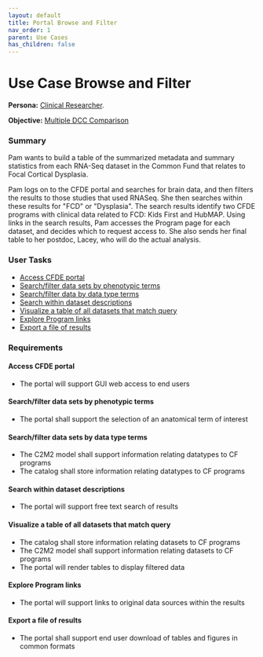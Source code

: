 ```yaml
---
layout: default
title: Portal Browse and Filter
nav_order: 1
parent: Use Cases
has_children: false
---
```

# Use Case Browse and Filter

**Persona:** [Clinical Researcher](../personas/clinical-researcher).

**Objective:** [Multiple DCC Comparison](../objectives/multi-dcc-comparison)

### Summary

Pam wants to build a table of the summarized metadata and summary statistics
from each RNA-Seq dataset in the Common Fund that relates to Focal Cortical Dysplasia.

Pam logs on to the CFDE portal and searches for brain data, and then filters the results to those studies that used RNASeq. She then searches within these results
for "FCD" or "Dysplasia".
The search results identify two CFDE programs with clinical data related to FCD: Kids First and HubMAP. Using links in the search results, Pam accesses the Program
page for each dataset, and decides which to request access to. She also sends
her final table to her postdoc, Lacey, who will do the actual analysis.


### User Tasks

-   [Access CFDE portal](#access-cfde-portal)
-   [Search/filter data sets by phenotypic terms](#searchfilter-data-sets-by-phenotypic-terms)
-   [Search/filter data by data type terms](#searchfilter-data-sets-by-data-type-terms)
-   [Search within dataset descriptions](#search-within-dataset-descriptions)
-   [Visualize a table of all datasets that match query](#visualize-a-table-of-all-datasets-that-match-query)
-   [Explore Program links](#explore-program-links)
-   [Export a file of results](#export-a-file-of-results)

### Requirements

#### Access CFDE portal

-   The portal will support GUI web access to end users


#### Search/filter data sets by phenotypic terms

-   The portal shall support the selection of an anatomical term of interest


#### Search/filter data sets by data type terms

-   The C2M2 model shall support information relating datatypes to CF programs
-   The catalog shall store information relating datatypes to CF programs


#### Search within dataset descriptions

-   The portal will support free text search of results

#### Visualize a table of all datasets that match query

-   The catalog shall store information relating datasets to CF programs
-   The C2M2 model shall support information relating datasets to CF programs
-   The portal will render tables to display filtered data

#### Explore Program links

-   The portal will support links to original data sources within the results

#### Export a file of results

-   The portal shall support end user download of tables and figures in common formats

